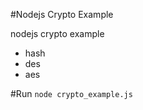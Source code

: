 #Nodejs Crypto Example

nodejs crypto example
- hash
- des
- aes


#Run
<code>node crypto_example.js</code>